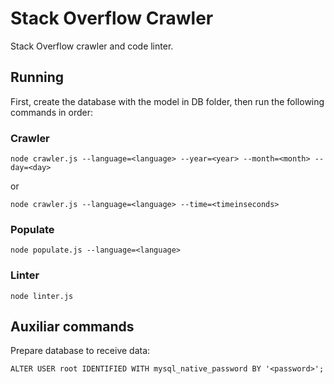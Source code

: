 # Stack Overflow Crawler

Stack Overflow crawler and code linter.

## Running

First, create the database with the model in DB folder, then run the following commands in order:

### Crawler

```
node crawler.js --language=<language> --year=<year> --month=<month> --day=<day>
```

or

```
node crawler.js --language=<language> --time=<timeinseconds>
```

### Populate

```
node populate.js --language=<language>
```

### Linter

```
node linter.js
```

## Auxiliar commands

Prepare database to receive data:

```
ALTER USER root IDENTIFIED WITH mysql_native_password BY '<password>';
```